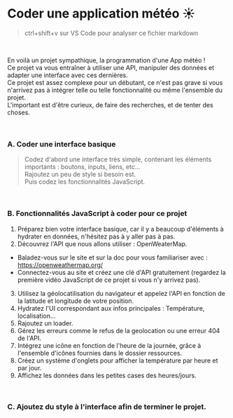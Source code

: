# Coder une application météo ☀️

> ctrl+shift+v sur VS Code pour analyser ce fichier markdown

<br>

En voilà un projet sympathique, la programmation d'une App météo !<br>
Ce projet va vous entraîner à utiliser une API, manipuler des données et adapter une interface avec ces dernières.<br>
Ce projet est assez complexe pour un débutant, ce n'est pas grave si vous n'arrivez pas à intégrer telle ou telle fonctionnalité ou même l'ensemble du projet.<br>
L'important est d'être curieux, de faire des recherches, et de tenter des choses.

<br>

### A. Coder une interface basique
> Codez d'abord une interface très simple, contenant les éléments importants : boutons, inputs, liens, etc... <br>
> Rajoutez un peu de style si besoin est. 
> <br>
> Puis codez les fonctionnalités JavaScript.
> 
<br>

### B. Fonctionnalités JavaScript à coder pour ce projet

1. Préparez bien votre interface basique, car il y a beaucoup d'éléments à hydrater en données, n'hésitez pas à y aller pas à pas.
2. Découvrez l'API que nous allons utiliser : OpenWeaterMap.
- Baladez-vous sur le site et sur la doc pour vous familiariser avec : https://openweathermap.org/
- Connectez-vous au site et créez une clé d'API gratuitement (regardez la première vidéo JavaScript de ce projet si vous n'y arrivez pas).
3. Utilisez la géolocatilisation du navigateur et appelez l'API en fonction de la latitude et longitude de votre position.
4. Hydratez l'UI correspondant aux infos principales : Température, localisation...
5. Rajoutez un loader.
6. Gérez les erreurs comme le refus de la geolocation ou une erreur 404 de l'API.
7. Intégrez une icône en fonction de l'heure de la journée, grâce à l'ensemble d'icônes fournies dans le dossier ressources.
8. Créez un système d'onglets pour afficher la température par heure et par jour.
9. Affichez les données dans les petites cases des heures/jours.


<br>

### C. Ajoutez du style à l'interface afin de terminer le projet.
